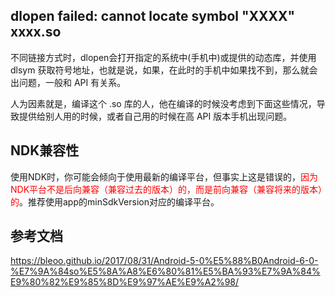 ## dlopen failed: cannot locate symbol "XXXX" xxxx.so

不同链接方式时，dlopen会打开指定的系统中(手机中)或提供的动态库，并使用 dlsym 获取符号地址，也就是说，如果，在此时的手机中如果找不到，那么就会出问题，一般和 API 有关系。

人为因素就是，编译这个 .so 库的人，他在编译的时候没考虑到下面这些情况，导致提供给别人用的时候，或者自己用的时候在高 API 版本手机出现问题。 　　



## NDK兼容性

使用NDK时，你可能会倾向于使用最新的编译平台，但事实上这是错误的，<font color="red">因为NDK平台不是后向兼容（兼容过去的版本）的，而是前向兼容（兼容将来的版本）的</font>。推荐使用app的minSdkVersion对应的编译平台。





## 参考文档

https://bleoo.github.io/2017/08/31/Android-5-0%E5%88%B0Android-6-0-%E7%9A%84so%E5%8A%A8%E6%80%81%E5%BA%93%E7%9A%84%E9%80%82%E9%85%8D%E9%97%AE%E9%A2%98/

